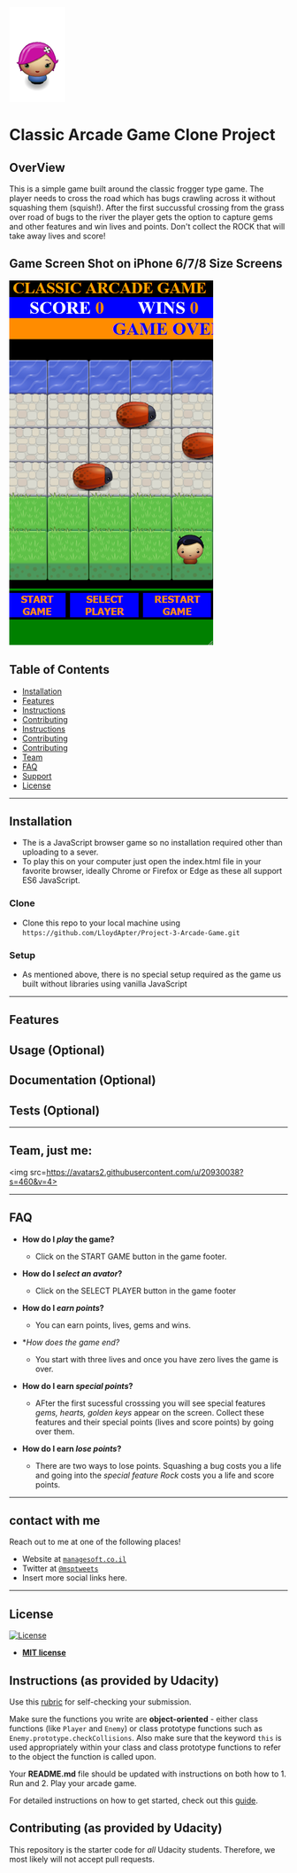 <img src=https://raw.githubusercontent.com/LloydApter/Project-3-Arcade-Game/master/images/players/char-pink-girl.png>

# Classic Arcade Game Clone Project

## OverView

This is a simple game built around the classic frogger type game.  The player needs to cross the road which has bugs crawling across it without squashing them (squish!).  After the first succussful crossing from the grass over road of bugs to the river the player gets the option to capture gems and other features and win lives and points.  Don't collect the ROCK that will take away lives and score!

## Game Screen Shot on iPhone 6/7/8 Size Screens

<img src=https://raw.githubusercontent.com/LloydApter/Project-3-Arcade-Game/master/images/game-screenshot.png>


## Table of Contents

- [Installation](#installation)
- [Features](#features)
- [Instructions](#instructions)
- [Contributing](#contributing)
- [Instructions](#instructions)
- [Contributing](#contributing)
- [Contributing](#contributing)
- [Team](#team)
- [FAQ](#faq)
- [Support](#support)
- [License](#license)


---

## Installation

- The is a JavaScript browser game so no installation required other than uploading to a sever.
- To play this on your computer just open the index.html file in your favorite browser, ideally Chrome or Firefox or Edge as these all support ES6 JavaScript.

### Clone

- Clone this repo to your local machine using `https://github.com/LloydApter/Project-3-Arcade-Game.git`

### Setup

- As mentioned above, there is no special setup required as the game us built without libraries using vanilla JavaScript
---

## Features
## Usage (Optional)
## Documentation (Optional)
## Tests (Optional)

---


## Team, just me:

<img src=https://avatars2.githubusercontent.com/u/20930038?s=460&v=4>


---

## FAQ

- **How do I *play* the game?**
    - Click on the START GAME button in the game footer.

- **How do I *select an avator*?**
    - Click on the SELECT PLAYER button in the game footer

- **How do I *earn points*?**
    - You can earn points, lives, gems and wins.

- **How does the *game end?**
    - You start with three lives and once you have zero lives the game is over.

- **How do I earn *special points*?**
    - AFter the first sucessful crosssing you will see special features *gems, hearts, golden keys* appear on the screen.  Collect these features and their special points (lives and score points) by going over them.

- **How do I earn *lose points*?**
    - There are two ways to lose points. Squashing a bug costs you a life and going into the *special feature Rock* costs you a life and score points.

---

## contact with me

Reach out to me at one of the following places!

- Website at <a href="https://managesoft.co.il" target="_blank">`managesoft.co.il`</a>
- Twitter at <a href="https://twitter.com/msptweets" target="_blank">`@msptweets`</a>
- Insert more social links here.

---

## License

[![License](http://img.shields.io/:license-mit-blue.svg?style=flat-square)](http://badges.mit-license.org)

- **[MIT license](http://opensource.org/licenses/mit-license.php)**


## Instructions (as provided by Udacity)

Use this [rubric](https://review.udacity.com/#!/rubrics/15/view) for self-checking your submission.

Make sure the functions you write are **object-oriented** - either class functions (like `Player` and `Enemy`) or class prototype functions such as `Enemy.prototype.checkCollisions`. Also make sure that the keyword `this` is used appropriately within your class and class prototype functions to refer to the object the function is called upon.

Your **README.md** file should be updated with instructions on both how to 1. Run and 2. Play your arcade game.

For detailed instructions on how to get started, check out this [guide](https://docs.google.com/document/d/1v01aScPjSWCCWQLIpFqvg3-vXLH2e8_SZQKC8jNO0Dc/pub?embedded=true).

## Contributing (as provided by Udacity)

This repository is the starter code for _all_ Udacity students. Therefore, we most likely will not accept pull requests.

